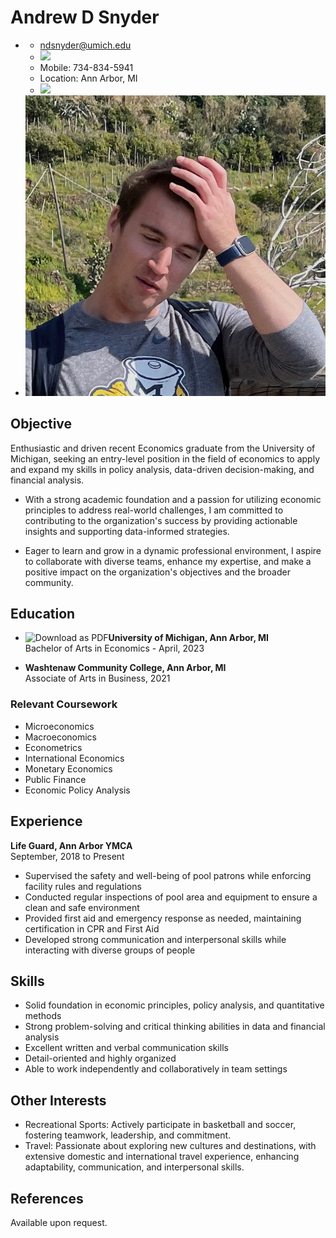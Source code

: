 # Andrew D Snyder

- 
  - [ndsnyder@umich.edu](mailto:ndsnyder@umich.edu)
  - <a href="#" target="_blank"><img src="[https://upload.wikimedia.org/wikipedia/commons/thumb/c/ce/Icon_pdf.svg/320px-Icon_pdf.svg.png](https://upload.wikimedia.org/wikipedia/commons/thumb/c/c9/Linkedin.svg/200px-Linkedin.svg.png)"></a>
  - Mobile: 734-834-5941
  - Location: Ann Arbor, MI
  - <a href="Andrew_Snyder.pdf" target="_blank"><img src="https://upload.wikimedia.org/wikipedia/commons/thumb/c/ce/Icon_pdf.svg/320px-Icon_pdf.svg.png"></a>
- ![](Andy.jpg)

## Objective

Enthusiastic and driven recent Economics graduate from the University of Michigan, seeking an entry-level position in the field of economics to apply and expand my skills in policy analysis, data-driven decision-making, and financial analysis. 

- With a strong academic foundation and a passion for utilizing economic principles to address real-world challenges, I am committed to contributing to the organization's success by providing actionable insights and supporting data-informed strategies. 

- Eager to learn and grow in a dynamic professional environment, I aspire to collaborate with diverse teams, enhance my expertise, and make a positive impact on the organization's objectives and the broader community.

## Education

- ![Download as PDF](https://upload.wikimedia.org/wikipedia/commons/thumb/f/fb/Michigan_Wolverines_logo.svg/30px-Michigan_Wolverines_logo.svg.png)**University of Michigan, Ann Arbor, MI**  
Bachelor of Arts in Economics - April, 2023

- **Washtenaw Community College, Ann Arbor, MI**  
Associate of Arts in Business, 2021

### Relevant Coursework
- Microeconomics
- Macroeconomics
- Econometrics
- International Economics
- Monetary Economics
- Public Finance
- Economic Policy Analysis

## Experience

**Life Guard, Ann Arbor YMCA**  
September, 2018 to Present
- Supervised the safety and well-being of pool patrons while enforcing facility rules and regulations
- Conducted regular inspections of pool area and equipment to ensure a clean and safe environment
- Provided first aid and emergency response as needed, maintaining certification in CPR and First Aid
- Developed strong communication and interpersonal skills while interacting with diverse groups of people

## Skills
- Solid foundation in economic principles, policy analysis, and quantitative methods
- Strong problem-solving and critical thinking abilities in data and financial analysis
- Excellent written and verbal communication skills
- Detail-oriented and highly organized
- Able to work independently and collaboratively in team settings

## Other Interests
- Recreational Sports: Actively participate in basketball and soccer, fostering teamwork, leadership, and commitment.
- Travel: Passionate about exploring new cultures and destinations, with extensive domestic and international travel experience, enhancing adaptability, communication, and interpersonal skills.

## References

Available upon request.
